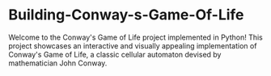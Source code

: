 # Building-Conway-s-Game-Of-Life
Welcome to the Conway's Game of Life project implemented in Python! This project showcases an interactive and visually appealing implementation of Conway's Game of Life, a classic cellular automaton devised by mathematician John Conway.
